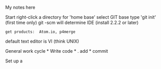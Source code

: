My notes here

Start
  right-click a directory for 'home base'
  select GIT base
  type 'git init' (first time only)
  git -scm will determine IDE (install 2.2.2 or later)

    get products:  Atom.io, p4merge

  default text editor is VI (think UNIX)

General work cycle
      * Write code
      * . add
      * commit

Set up a 
